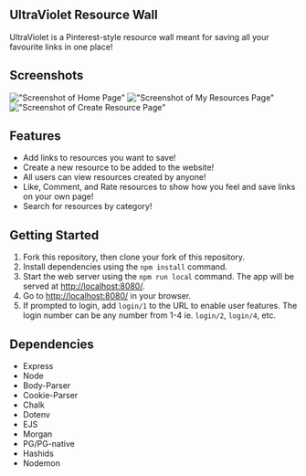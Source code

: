 ## UltraViolet Resource Wall

UltraViolet is a Pinterest-style resource wall meant for saving all your favourite links in one place!

## Screenshots

!["Screenshot of Home Page"](https://github.com/brackish888/Resource-Wall-/blob/master/images/Screen%20Shot%202021-04-09%20at%2012.57.23%20PM.png)
!["Screenshot of My Resources Page"](https://github.com/brackish888/Resource-Wall-/blob/master/images/Screen%20Shot%202021-04-09%20at%2012.57.46%20PM.png)
!["Screenshot of Create Resource Page"](https://github.com/brackish888/Resource-Wall-/blob/master/images/Screen%20Shot%202021-04-09%20at%2012.58.10%20PM.png)

## Features

- Add links to resources you want to save!
- Create a new resource to be added to the website!
- All users can view resources created by anyone!
- Like, Comment, and Rate resources to show how you feel and save links on your own page!
- Search for resources by category!

## Getting Started

1. Fork this repository, then clone your fork of this repository.
2. Install dependencies using the `npm install` command.
3. Start the web server using the `npm run local` command. The app will be served at <http://localhost:8080/>.
4. Go to <http://localhost:8080/> in your browser.
5. If prompted to login, add `login/1` to the URL to enable user features. The login number can be any number from 1-4 ie. `login/2`, `login/4`, etc.

## Dependencies

- Express
- Node
- Body-Parser
- Cookie-Parser
- Chalk
- Dotenv
- EJS
- Morgan
- PG/PG-native
- Hashids
- Nodemon

